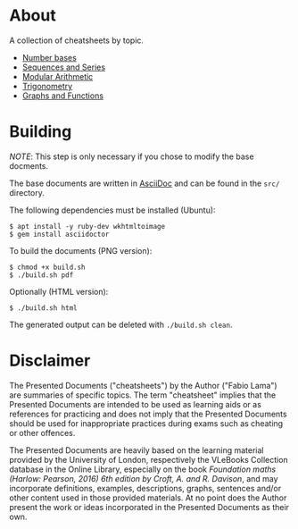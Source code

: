 # About

A collection of cheatsheets by topic.

* [Number bases](./cheatsheet_number_bases.png)
* [Sequences and Series](./cheatsheet_sequence_series.png)
* [Modular Arithmetic](./cheatsheet_modular_arithmetic.png)
* [Trigonometry](./cheatsheet_trigonometry.png)
* [Graphs and Functions](./cheatsheet_graphs_functions.png)

# Building

_NOTE_: This step is only necessary if you chose to modify the base docments.

The base documents are written in [AsciiDoc](https://asciidoc.org/) and can be
found in the `src/` directory.

The following dependencies must be installed (Ubuntu):

```console
$ apt install -y ruby-dev wkhtmltoimage
$ gem install asciidoctor
```

To build the documents (PNG version):

```console
$ chmod +x build.sh
$ ./build.sh pdf
```

Optionally (HTML version):

```console
$ ./build.sh html
```

The generated output can be deleted with `./build.sh clean`.

# Disclaimer

The Presented Documents ("cheatsheets") by the Author ("Fabio Lama") are
summaries of specific topics. The term "cheatsheet" implies that the Presented
Documents are intended to be used as learning aids or as references for
practicing and does not imply that the Presented Documents should be used for
inappropriate practices during exams such as cheating or other offences.

The Presented Documents are heavily based on the learning material provided by
the University of London, respectively the VLeBooks Collection database in the
Online Library, especially on the book _Foundation maths (Harlow: Pearson, 2016)
6th edition by Croft, A. and R. Davison_, and may incorporate definitions,
examples, descriptions, graphs, sentences and/or other content used in those
provided materials. At no point does the Author present the work or ideas
incorporated in the Presented Documents as their own.
